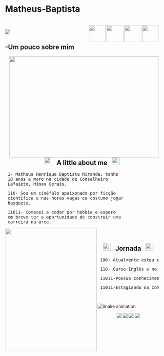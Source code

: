# Matheus-Baptista


<div style="display: inline_block"><br>
  <img align="right" width="55" height="55" src="https://cdn.jsdelivr.net/gh/devicons/devicon/icons/html5/html5-plain-wordmark.svg">
  <img align="right"  width="55" height="55" src="https://cdn.jsdelivr.net/gh/devicons/devicon/icons/css3/css3-plain-wordmark.svg">
  <img align="right"   width="55" height="55" src="https://cdn.jsdelivr.net/gh/devicons/devicon/icons/cplusplus/cplusplus-plain.svg">
  <img align="right"  width="55" height="55" src="https://cdn.jsdelivr.net/gh/devicons/devicon/icons/javascript/javascript-plain.svg">

<img src="https://github-readme-stats.vercel.app/api?username=matheushbm192&show_icons=true&theme=chartreuse-dark"></div>

 ## -Um pouco sobre mim 
 <img width="490" height="330" src="https://user-images.githubusercontent.com/95291756/145240637-977d5de0-02d3-491b-a3d4-b3ec46bdd3aa.gif" align=right valign=top></br>
 
 
 <div align="center">
  <h2><img width="25" height="25" src="https://thumbs.gfycat.com/TalkativeScrawnyKinkajou-max-1mb.gif"> 
  &nbsp; <strong> A little about me </strong>  &nbsp; 
  <img width="25" height="25" src="https://thumbs.gfycat.com/TalkativeScrawnyKinkajou-max-1mb.gif"> </h2>
</div>

 <pre> 1- Matheus Henrique Baptista Miranda, tenho 
 18 anos e moro na cidade de Conselheiro 
 Lafaiete, Minas Gerais.</pre>
 <pre> 110- Sou um cinéfalo apaixonado por ficção
 cientifica e nas horas vagas eu costumo jogar
 basquete.</pre>
 <pre> 11011- Comecei a codar por hobbie e espero 
 em breve ter a oportunidade de construir uma 
 carreira na área. </pre>
  <img width="300" height="400" src="https://i.pinimg.com/originals/7f/dc/e2/7fdce2dc9307aff4f5acb88cc06b5904.gif" align=left valign=top></br>
 <div align="center">
  <h2><img width="25" height="25" src="https://media1.tenor.com/images/319cc8e671cff9d2897d200f8bcd70d7/tenor.gif?itemid=10391952"> 
  &nbsp; <strong> Jornada </strong>  &nbsp; 
  <img width="25" height="25" src="https://media1.tenor.com/images/319cc8e671cff9d2897d200f8bcd70d7/tenor.gif?itemid=10391952"> </h2>
</div>
 
 <pre> 100- Atualmente estou cursando Eletrotécnica no IFMG-Conselheiro Lafaiete </pre>
 <pre> 110- Curso Inglês e no momento estou em nível Intermediário</pre>
 <pre> 11011-Possuo conhecimento em IOT-Internet das coisas</pre>
  <pre> 11011-Estagiando na Companhia Siderúrgica Nacional-CSN</pre><br>
 ![Snake animation](https://github.com/matheushbm192/Matheus-Baptista/blob/output/github-contribution-grid-snake.svg)
 
  
<div align="center"> <a href="https://discord.gg/utKHUD5d" target="_blank" alt="Theus#5335" title="Theus#5335"><img src="https://img.shields.io/badge/Discord-7289DA?style=for-the-badge&logo=discord&logoColor=white"></a>
<a href="mailto:matheushbm192@gmail.com" target="_blank" alt="matheushbm192@gmail.com" title="matheushbm192@gmail.com"><img src="https://img.shields.io/badge/Gmail-D14836?style=for-the-badge&logo=gmail&logoColor=white" target="_blank"></a>
<a href="https://www.instagram.com/theus__baptista/" target="_blank" alt="@theus__baptista" title="@theus__baptista"><img src="https://img.shields.io/badge/Instagram-E4405F?style=for-the-badge&logo=instagram&logoColor=white" target="_blank"></a>
<a href="https://www.linkedin.com/in/matheus-henrique-051169227/" target="_blank" alt="https://www.linkedin.com/in/matheus-henrique-051169227/" title="https://www.linkedin.com/in/matheus-henrique-051169227/"><img src="https://img.shields.io/badge/LinkedIn-0077B5?style=for-the-badge&logo=linkedin&logoColor=white" target="_blank"></a>
</div>  
